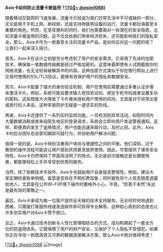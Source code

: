 **Axis卡如何防止流量卡被盗用？[[TG💪+ @esim1088](https://t.me/s/esim1088)]**

随着移动互联网的飞速发展，流量卡已经成为我们日常生活中不可或缺的一部分。无论是用于手机上网、刷视频，还是支持物联网设备的运行，流量卡都扮演着至关重要的角色。然而，在享受便利的同时，我们也需要面对一些潜在的安全隐患，比如流量卡被盗用的问题。这不仅会给我们带来经济损失，还可能影响我们的隐私安全。那么，Axis卡作为一款备受关注的流量卡产品，是如何应对这一问题的呢？让我们一起来深入探讨。

首先，Axis卡在设计之初就充分考虑到了用户的安全需求。它采用了先进的加密技术，确保每一笔数据传输都是经过严格加密的。这意味着即使有人试图截取你的网络流量，也无法轻易破解其中的内容。这种加密方式类似于你在银行网站上进行交易时使用的SSL/TLS协议，能够有效保护用户的隐私和数据安全。

其次，Axis卡配备了强大的身份验证机制。用户在使用前需要通过多重认证步骤来激活卡片。例如，系统可能会要求输入短信验证码、绑定手机号码或者设置复杂的密码。这些措施大大降低了卡片被未授权用户使用的风险。尤其是对于经常出差或旅行的人来说，这种多层防护无疑是一道坚实的防线。

再者，Axis卡还提供了一系列实时监控功能。一旦检测到异常活动，如短时间内大量数据消耗或者来自陌生地区的登录请求，系统会立即向用户发送警报通知。这样，即便真的发生了盗用情况，用户也能迅速采取行动，及时止损。此外，Axis卡的后台团队也会密切跟踪可疑行为，并协助用户解决问题。

值得一提的是，Axis卡特别注重用户体验与便捷性之间的平衡。他们深知，过于繁琐的操作流程可能会让用户感到厌烦甚至放弃使用。因此，尽管提供了诸多安全特性，Axis卡仍然保持了界面简洁明了的特点。无论是初次接触还是长期使用者，都能够轻松上手并享受到优质的服务。

当然，除了依赖技术手段外，Axis卡也鼓励用户自身提高警惕性。例如，建议大家定期检查账单明细，留意是否存在不明扣费现象；同时避免将个人信息随意透露给他人，尤其是在公共Wi-Fi环境下操作时要格外小心。毕竟，“防患于未然”永远是最有效的策略之一。

最后，Axis卡承诺为每一位客户提供全天候的技术支持服务。无论何时何地遇到困难，只需拨打客服热线或发送邮件即可获得专业解答。这种贴心周到的态度也让许多忠实用户对Axis卡赞不绝口。

总之，Axis卡通过技术创新与人性化管理相结合的方式，成功构建起了一套全方位的防盗用体系。它既保障了用户的财产安全，又维护了个人隐私不受侵犯。如果你正在寻找一款既高效又可靠的数据连接解决方案，那么Axis卡绝对值得考虑！

[[TG💪+ @esim1088](https://t.me/s/esim1088) ![Image](https://i.postimg.cc/4NQfJmqS/Snipaste-2025-05-13-00-14-12.png)]